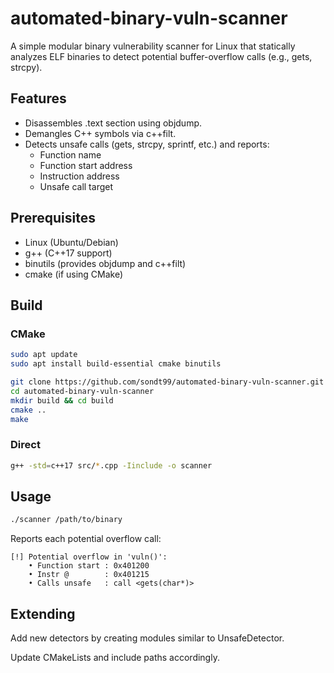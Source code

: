 # automated-binary-vuln-scanner

A simple modular binary vulnerability scanner for Linux that statically analyzes ELF binaries to detect potential buffer-overflow calls (e.g., gets, strcpy).

## Features
- Disassembles .text section using objdump.
- Demangles C++ symbols via c++filt.
- Detects unsafe calls (gets, strcpy, sprintf, etc.) and reports:
   - Function name
   - Function start address
   - Instruction address
   - Unsafe call target

## Prerequisites
- Linux (Ubuntu/Debian)
- g++ (C++17 support)
- binutils (provides objdump and c++filt)
- cmake (if using CMake)

## Build

### CMake
```bash
sudo apt update
sudo apt install build-essential cmake binutils

git clone https://github.com/sondt99/automated-binary-vuln-scanner.git
cd automated-binary-vuln-scanner
mkdir build && cd build
cmake ..
make
```
### Direct
```bash
g++ -std=c++17 src/*.cpp -Iinclude -o scanner
```
## Usage
```bash
./scanner /path/to/binary
```
Reports each potential overflow call:
```
[!] Potential overflow in 'vuln()':
    • Function start : 0x401200
    • Instr @        : 0x401215
    • Calls unsafe   : call <gets(char*)>
```

## Extending
Add new detectors by creating modules similar to UnsafeDetector.

Update CMakeLists and include paths accordingly.